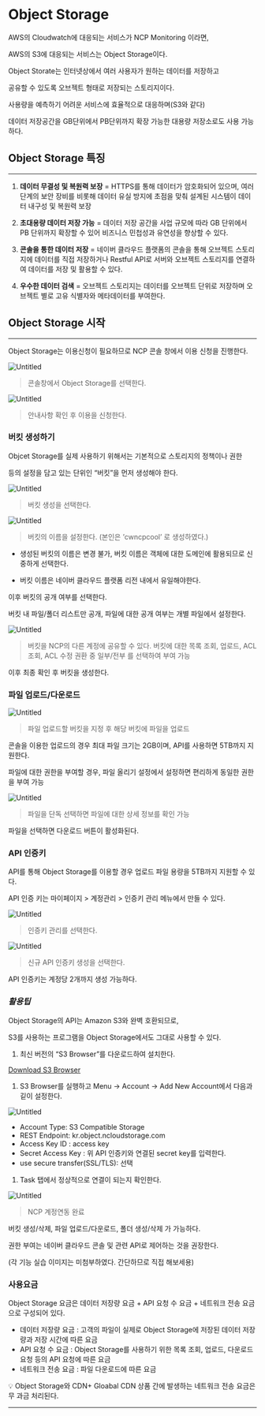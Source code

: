 # Object Storage

AWS의 Cloudwatch에 대응되는 서비스가 NCP Monitoring 이라면,

AWS의 S3에 대응되는 서비스는 Object Storage이다.

Object Storate는 인터넷상에서 여러 사용자가 원하는 데이터를 저장하고

공유할 수 있도록 오브젝트 형태로 저장되는 스토리지이다.

사용량을 예측하기 어려운 서비스에 효율적으로 대응하며(S3와 같다)

데이터 저장공간을 GB단위에서 PB단위까지 확장 가능한 대용량 저장소로도 사용 가능하다.

## Object Storage 특징

---

1. **데이터 무결성 및 복원력 보장**
= HTTPS를 통해 데이터가 암호화되어 있으며, 여러 단계의 보안 장비를 비롯해
데이터 유실 방지에 초점을 맞춰 설계된 시스템이 데이터 내구성 및 복원력 보장

1. **초대용량 데이터 저장 가능**
= 데이터 저장 공간을 사업 규모에 따라 GB 단위에서 PB 단위까지 확장할 수 있어
비즈니스 민첩성과 유연성을 향상할 수 있다.

1. **콘솔을 통한 데이터 저장**
= 네이버 클라우드 플랫폼의 콘솔을 통해 오브젝트 스토리지에 데이터를 직접
저장하거나 Restful API로 서버와 오브젝트 스토리지를 연결하여 데이터를 저장
및 활용할 수 있다.

1. **우수한 데이터 검색**
= 오브젝트 스토리지는 데이터를 오브젝트 단위로 저장하며 오브젝트 별로 고유
식별자와 메타데이터를 부여한다.

## Object Storage 시작

---

Object Storage는 이용신청이 필요하므로 NCP 콘솔 창에서 이용 신청을 진행한다.

![Untitled](Object%20Storage%20611cffaf70a34fa5b49156ffd855d971/Untitled.png)

> 콘솔창에서 Object Storage를 선택한다.
> 

![Untitled](Object%20Storage%20611cffaf70a34fa5b49156ffd855d971/Untitled%201.png)

> 안내사항 확인 후 이용을 신청한다.
> 

### 버킷 생성하기

Objcet Storage를 실제 사용하기 위해서는 기본적으로 스토리지의 정책이나 권한

등의 설정을 담고 있는 단위인 “버킷”을 먼저 생성해야 한다.

![Untitled](Object%20Storage%20611cffaf70a34fa5b49156ffd855d971/Untitled%202.png)

> 버킷 생성을 선택한다.
> 

![Untitled](Object%20Storage%20611cffaf70a34fa5b49156ffd855d971/Untitled%203.png)

> 버킷의 이름을 설정한다. (본인은 ’cwncpcool’ 로 생성하였다.)
* 생성된 버킷의 이름은 변경 불가, 버킷 이름은 객체에 대한 도메인에 
활용되므로 신중하게 선택한다.

* 버킷 이름은 네이버 클라우드 플랫폼 리전 내에서 유일해야한다.
> 

이후 버킷의 공개 여부를 선택한다.

버킷 내 파일/폴더 리스트만 공개, 파일에 대한 공개 여부는 개별 파일에서 설정한다.

![Untitled](Object%20Storage%20611cffaf70a34fa5b49156ffd855d971/Untitled%204.png)

> 버킷을 NCP의 다른 계정에 공유할 수 있다.
버킷에 대한 목록 조회, 업로드, ACL 조회, ACL 수정 권환 중 일부/전부 를 선택하여 부여 가능
> 

이후 최종 확인 후 버킷을 생성한다.

### 파일 업로드/다운로드

![Untitled](Object%20Storage%20611cffaf70a34fa5b49156ffd855d971/Untitled%205.png)

> 파일 업로드할 버킷을 지정 후 해당 버킷에 파일을 업로드
> 

콘솔을 이용한 업로드의 경우 최대 파일 크기는 2GB이며, API를 사용하면 5TB까지 지원한다.

파일에 대한 권한을 부여할 경우, 파일 올리기 설정에서 설정하면 편리하게 동일한 권한을 부여 가능

![Untitled](Object%20Storage%20611cffaf70a34fa5b49156ffd855d971/Untitled%206.png)

> 파일을 단독 선택하면 파일에 대한 상세 정보를 확인 가능
> 

파일을 선택하면 다운로드 버튼이 활성화된다.

### API 인증키

API를 통해 Object Storage를 이용할 경우 업로드 파일 용량을 5TB까지 지원할 수 있다.

API 인증 키는 마이페이지 > 계정관리 > 인증키 관리 메뉴에서 만들 수 있다.

![Untitled](Object%20Storage%20611cffaf70a34fa5b49156ffd855d971/Untitled%207.png)

> 인증키 관리를 선택한다.
> 

![Untitled](Object%20Storage%20611cffaf70a34fa5b49156ffd855d971/Untitled%208.png)

> 신규 API 인증키 생성을 선택한다.
> 

API 인증키는 계정당 2개까지 생성 가능하다.

### *활용팁*

Object Storage의 API는 Amazon S3와 완벽 호환되므로, 

S3를 사용하는 프로그램을 Object Storage에서도 그대로 사용할 수 있다.

1. 최신 버전의 “S3 Browser”를 다운로드하여 설치한다.

[Download S3 Browser](https://s3browser.com/download.aspx)

1. S3 Browser를 실행하고 Menu → Account → Add New Account에서 다음과 깉이 설정한다.

![Untitled](Object%20Storage%20611cffaf70a34fa5b49156ffd855d971/Untitled%209.png)

- Account Type: S3 Compatible Storage
- REST Endpoint: kr.object.ncloudstorage.com
- Access Key ID : access key
- Secret Access Key : 위 API 인증키와 연결된 secret key를 입력한다.
- use secure transfer(SSL/TLS): 선택

1. Task 탭에서 정상적으로 연결이 되는지 확인한다.

![Untitled](Object%20Storage%20611cffaf70a34fa5b49156ffd855d971/Untitled%2010.png)

> NCP 계정연동 완료
> 

버킷 생성/삭제, 파일 업로드/다운로드, 폴더 생성/삭제 가 가능하다.

권한 부여는 네이버 클라우드 콘솔 및 관련 API로 제어하는 것을 권장한다.

(각 기능 실습 이미지는 미첨부하였다. 간단하므로 직접 해보세용)

### 사용요금

Object Storage 요금은 데이터 저장량 요금 + API 요청 수 요금 + 네트워크 전송 요금
으로 구성되어 있다.

- 데이터 저장량 요금 
: 고객의 파일이 실제로 Object Storage에 저장된 데이터 저장량과 저장 시간에 따른 요금
- API 요청 수 요금 
: Object Storage를 사용하기 위한 목록 조회, 업로드, 다운로드 요청 등의 API 요청에 따른 요금
- 네트워크 전송 요금
: 파일 다운로드에 따른 요금

<aside>
💡 Object Storage와 CDN+ Gloabal CDN 상품 간에 발생하는 
네트워크 전송 요금은 무 과금 처리된다.

</aside>

---